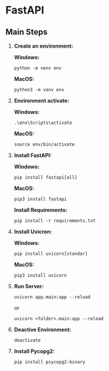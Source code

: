 # FastAPI

## Main Steps
1. **Create an environment:**

    **Windows:**
    ```
    python -m venv env
    ```
    **MacOS:**
    ```
    python3 -m venv env
    ```

2. **Environment activate:**

    **Windows:**
    ```
    .\env\Scripts\activate
    ```
    **MacOS:**
    ```
    source env/bin/activate
    ```

3. **Install FastAPI:**

    **Windows:**
    ```
    pip install fastapi[all]
    ```
    **MacOS:**
    ```
    pip3 install fastapi
    ```

    **Install Requirements:**
    ```
    pip install -r requirements.txt
    ```

3. **Install Uvicron:**

    **Windows:**
    ```
    pip install uvicorn[standar]
    ```
    **MacOS:**
    ```
    pip3 install uvicorn
    ```

6. **Run Server:**

    ```
    uvicorn app.main:app --reload
    ```
    or
    ```
    uvicorn <folder>.main:app --reload
    ```

7. **Deactive Environment:**

    ```
    deactivate
    ```

8. **Install Pycopg2:**

    ```
    pip install psycopg2-binary
    ```

